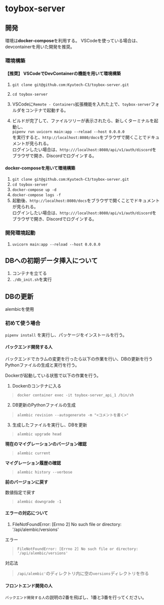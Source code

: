 # toybox-server

## 開発

環境は**docker-compose**を利用する。
VSCodeを使っている場合は、devcontainerを用いた開発を推奨。

### 環境構築

#### **【推奨】** VSCodeでDevContainerの機能を用いて環境構築

1. `git clone git@github.com:Kyutech-C3/toybox-server.git`

1. `cd toybox-server`

1. VSCodeに`Remote - Containers`拡張機能を入れた上で、`toybox-server`フォルダをコンテナで起動する。

1. ビルドが完了して、ファイルツリーが表示されたら、新しくターミナルを起動し、  
`pipenv run uvicorn main:app --reload --host 0.0.0.0`  
を実行すると、`http://localhost:8080/docs`をブラウザで開くことでドキュメントが見られる。  
ログインしたい場合は、`http:///localhost:8080/api/v1/auth/discord`をブラウザで開き、Discordでログインする。

#### docker-composeを用いて環境構築

1. `git clone git@github.com:Kyutech-C3/toybox-server.git`
1. `cd toybox-server`
1. `docker-compose up -d`
1. `docker-compose logs -f`
1. 起動後、`http://localhost:8080/docs`をブラウザで開くことでドキュメントが見られる。  
ログインしたい場合は、`http:///localhost:8080/api/v1/auth/discord`をブラウザで開き、Discordでログインする。

### 開発環境起動

1. `uvicorn main:app --reload --host 0.0.0.0`

## DBへの初期データ挿入について
1. コンテナを立てる
2. `./db_init.sh`を実行


## DBの更新
alembicを使用

### 初めて使う場合
`pipenv install` を実行し、パッケージをインストールを行う。

#### バックエンド開発する人
バックエンドでカラムの変更を行ったら以下の作業を行い、DBの更新を行うPythonファイルの生成と実行を行う。

Dockerが起動している状態で以下の作業を行う。

1. Dockerのコンテナに入る  
> `docker container exec -it toybox-server_api_1 /bin/sh`

2. DB更新のPythonファイルの生成  
> `alembic revision --autogenerate -m "<コメントを書く>"`

3. 生成したファイルを実行し、DBを更新  
> `alembic upgrade head`

**現在のマイグレーションのバージョン確認**  
> `alembic current`

**マイグレーション履歴の確認**  
> `alembic history --verbose`

**前のバージョンに戻す**  

数値指定で戻す  
> `alembic downgrade -1`

#### エラーの対応について

1. FileNotFoundError: [Errno 2] No such file or directory: '/api/alembic/versions'  

エラー  
>`FileNotFoundError: [Errno 2] No such file or directory: '/api/alembic/versions'`

対応法  
> `/api/alembic'`のディレクトリ内に空の`versions`ディレクトリを作る

#### フロントエンド開発の人
`バックエンド開発する人`の説明の2番を飛ばし、1番と3番を行ってください。
